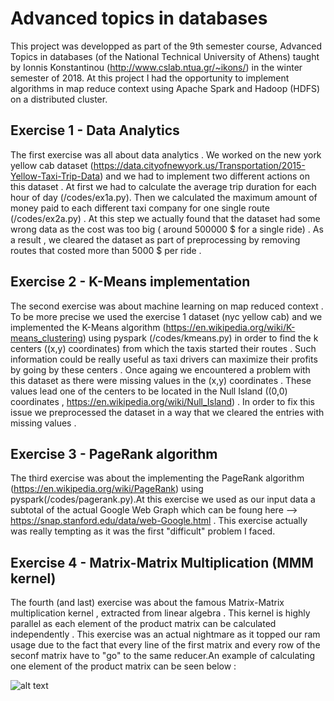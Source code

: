 # Advanced topics in databases
This project was developped as part of the 9th semester course, Advanced Topics in databases (of the National Technical University of Athens) taught by Ionnis Konstantinou (http://www.cslab.ntua.gr/~ikons/) in the winter semester of 2018. At this project I had the opportunity to implement algorithms in map reduce context using Apache Spark and Hadoop (HDFS) on a distributed cluster.

## Exercise 1 - Data Analytics 
The first exercise was all about data analytics . We worked on the new york yellow cab dataset (https://data.cityofnewyork.us/Transportation/2015-Yellow-Taxi-Trip-Data) and we had to implement two different actions on this dataset . At first we had to calculate the average trip duration for each hour of day (/codes/ex1a.py). Then we calculated the maximum amount of money paid to each different taxi company for one single route (/codes/ex2a.py) . At this step we actually found that the dataset had some wrong data as the cost was too big ( around 500000 $ for a single ride) . As a result , we cleared the dataset as part of preprocessing by removing routes that costed more than 5000 $ per ride . 

## Exercise 2 - K-Means implementation
The second exercise was about machine learning on map reduced context . To be more precise we used the exercise 1 dataset (nyc yellow cab) and we implemented the K-Means algorithm (https://en.wikipedia.org/wiki/K-means_clustering) using pyspark (/codes/kmeans.py) in order to find the k centers ((x,y) coordinates) from which the taxis started their routes . Such information could be really useful as taxi drivers can maximize their profits by going by these centers . Once againg we encountered a problem with this dataset as there were missing values in the (x,y) coordinates . These values lead one of the centers to be located in the Null Island ((0,0) coordinates , https://en.wikipedia.org/wiki/Null_Island) . In order to fix this issue we preprocessed the dataset in a way that we cleared the entries with missing values .

## Exercise 3 - PageRank algorithm 
The third exercise was about the implementing the PageRank algorithm (https://en.wikipedia.org/wiki/PageRank) using pyspark(/codes/pagerank.py).At this exercise we used as our input data a subtotal of the actual Google Web Graph which can be foung here --> https://snap.stanford.edu/data/web-Google.html . This exercise actually was really tempting as it was the first "difficult" problem I faced.

## Exercise 4  - Matrix-Matrix Multiplication (MMM kernel)
The fourth (and last) exercise was about the famous Matrix-Matrix multiplication kernel , extracted from linear algebra . This kernel is highly parallel as each element of the product matrix can be calculated independently . This exercise was an actual nightmare as it topped our ram usage due to the fact that every line of the first matrix and every row of the seconf matrix have to "go" to the same reducer.An example of calculating one element of the product matrix can be seen below :

![alt text](https://github.com/filmnoirprod/advanced_databases/mmm.png)
